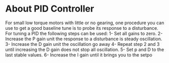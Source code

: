 # About PID Controller

For small low torque motors with little or no gearing, one procedure you can use to get a good baseline tune is to probe its response to a disturbance.
For tuning a PID the following steps can be used:
1- Set all gains to zero.
2- Increase the P gain unit the response to a disturbance is steady oscillation.
3- Increase the D gain unit the oscillation go away 
4- Repeat step 2 and 3 until increasing the D gain does not stop all oscillation.
5- Set p and D to the last stable values.
6- Increase the I gain until it brings you to the setpo 
<!--stackedit_data:
eyJoaXN0b3J5IjpbLTE1ODgzODU5MzVdfQ==
-->